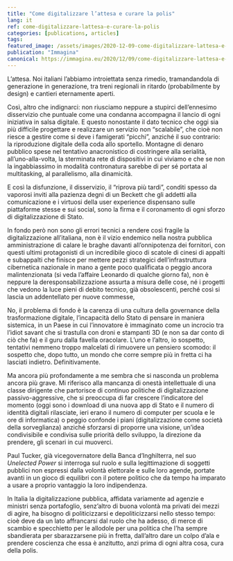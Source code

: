 ```yaml
---
title: "Come digitalizzare l’attesa e curare la polis"
lang: it
ref: come-digitalizzare-lattesa-e-curare-la-polis
categories: [publications, articles]
tags:
featured_image: /assets/images/2020-12-09-come-digitalizzare-lattesa-e-curare-la-polis.jpg
publication: "Immagina"
canonical: https://immagina.eu/2020/12/09/come-digitalizzare-lattesa-e-curare-la-polis/
---
```


L’attesa. Noi italiani l’abbiamo introiettata senza rimedio, tramandandola di generazione in generazione, tra treni regionali in ritardo (probabilmente by design) e cantieri eternamente aperti.

Così, altro che indignarci: non riusciamo neppure a stupirci dell’ennesimo disservizio che puntuale come una condanna accompagna il lancio di ogni iniziativa in salsa digitale. E questo nonostante il dato tecnico che oggi sia più difficile progettare e realizzare un servizio non “scalabile”, che cioè non riesce a gestire come si deve i famigerati “picchi”, anziché il suo contrario: la riproduzione digitale della coda allo sportello. Montagne di denaro pubblico spese nel tentativo anacronistico di costringere alla serialità, all’uno-alla-volta, la sterminata rete di dispositivi in cui viviamo e che se non la ingabbiassimo in modalità contronatura sarebbe di per sé portata al multitasking, al parallelismo, alla dinamicità.

E così la disfunzione, il disservizio, il “riprova più tardi”, conditi spesso da vaporosi inviti alla pazienza degni di un Beckett che gli addetti alla comunicazione e i virtuosi della user experience dispensano sulle piattaforme stesse e sui social, sono la firma e il coronamento di ogni sforzo di digitalizzazione di Stato.

In fondo però non sono gli errori tecnici a rendere così fragile la digitalizzazione all’italiana, non è il vizio endemico nella nostra pubblica amministrazione di calare le braghe davanti all’onnipotenza dei fornitori, con questi ultimi protagonisti di un incredibile gioco di scatole di cinesi di appalti e subappalti che finisce per mettere pezzi strategici dell’infrastruttura cibernetica nazionale in mano a gente poco qualificata o peggio ancora malintenzionata (si veda l’affaire Leonardo di qualche giorno fa), non è neppure la deresponsabilizzazione assurta a misura delle cose, né i progetti che vedono la luce pieni di debito tecnico, già obsolescenti, perché così si lascia un addentellato per nuove commesse,

No, il problema di fondo è la carenza di una cultura della governance della trasformazione digitale, l’incapacità dello Stato di pensare in maniera sistemica, in un Paese in cui l’innovatore è immaginato come un incrocio tra l’idiot savant che si trastulla con droni e stampanti 3D (e non sa dar conto di ciò che fa) e il guru dalla favella oracolare. L’uno e l’altro, io sospetto, tentativi nemmeno troppo malcelati di rimuovere un pensiero scomodo: il sospetto che, dopo tutto, un mondo che corre sempre più in fretta ci ha lasciati indietro. Definitivamente.

Ma ancora più profondamente a me sembra che si nasconda un problema ancora più grave. Mi riferisco alla mancanza di onestà intellettuale di una classe dirigente che partorisce di continuo politiche di digitalizzazione passivo-aggressive, che si preoccupa di far crescere l’indicatore del momento (oggi sono i download di una nuova app di Stato e il numero di identità digitali rilasciate, ieri erano il numero di computer per scuola e le ore di informatica) o peggio confonde i piani (digitalizzazione come società della sorveglianza) anziché sforzarsi di proporre una visione, un’idea condivisibile e condivisa sulle priorità dello sviluppo, la direzione da prendere, gli scenari in cui muoverci.

Paul Tucker, già vicegovernatore della Banca d’Inghilterra, nel suo *Unelected Power* si interroga sul ruolo e sulla legittimazione di soggetti pubblici non espressi dalla volontà elettorale e sulle loro agende, portate avanti in un gioco di equilibri con il potere politico che da tempo ha imparato a usare a proprio vantaggio la loro indipendenza.

In Italia la digitalizzazione pubblica, affidata variamente ad agenzie e ministri senza portafoglio, senz’altro di buona volontà ma privati dei mezzi di agire, ha bisogno di politicizzarsi e depoliticizzarsi nello stesso tempo: cioè deve da un lato affrancarsi dal ruolo che ha adesso, di merce di scambio e specchietto per le allodole per una politica che l’ha sempre sbandierata per sbarazzarsene più in fretta, dall’altro dare un colpo d’ala e prendere coscienza che essa è anzitutto, anzi prima di ogni altra cosa, cura della polis.
